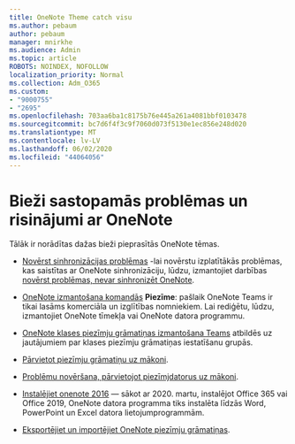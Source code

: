 ```yaml
---
title: OneNote Theme catch visu
ms.author: pebaum
author: pebaum
manager: mnirkhe
ms.audience: Admin
ms.topic: article
ROBOTS: NOINDEX, NOFOLLOW
localization_priority: Normal
ms.collection: Adm_O365
ms.custom:
- "9000755"
- "2695"
ms.openlocfilehash: 703aa6ba1c8175b76e445a261a4081bbf0103478
ms.sourcegitcommit: bc7d6f4f3c9f7060d073f5130e1ec856e248d020
ms.translationtype: MT
ms.contentlocale: lv-LV
ms.lasthandoff: 06/02/2020
ms.locfileid: "44064056"
---
```

# <a name="common-issues-and-resolutions-with-onenote"></a>Bieži sastopamās problēmas un risinājumi ar OneNote

Tālāk ir norādītas dažas bieži pieprasītās OneNote tēmas.

- [Novērst sinhronizācijas problēmas](https://support.office.com/article/299495ef-66d1-448f-90c1-b785a6968d45) -lai novērstu izplatītākās problēmas, kas saistītas ar OneNote sinhronizāciju, lūdzu, izmantojiet darbības [novērst problēmas, nevar sinhronizēt OneNote](https://support.office.com/article/Fix-issues-when-you-can-t-sync-OneNote-299495ef-66d1-448f-90c1-b785a6968d45).

- [OneNote izmantošana komandās](https://support.microsoft.com/office/add-a-onenote-notebook-to-teams-0ec78cc3-ba3b-4279-a88e-aa40af9865c2) **Piezīme**: pašlaik OneNote Teams ir tikai lasāms komerciāla un izglītības nomniekiem. Lai rediģētu, lūdzu, izmantojiet OneNote tīmekļa vai OneNote datora programmu.

- [OneNote klases piezīmju grāmatiņas izmantošana Teams](https://support.office.com/article/bd77f11f-27cd-4d41-bfbd-2b11799f1440) atbildēs uz jautājumiem par klases piezīmju grāmatiņas iestatīšanu grupās.

- [Pārvietot piezīmju grāmatiņu uz mākoni](https://support.office.com/article/d5c28b91-7b9c-45be-8f0c-529bdbba019a).

- [Problēmu novēršana, pārvietojot piezīmjdatorus uz mākoni](https://support.office.com/article/70528107-11dc-4f3f-b695-b150059dfd78).

- [Instalējiet onenote 2016](https://support.office.com/article/c08068d8-b517-4464-9ff2-132cb9c45c08) — sākot ar 2020. martu, instalējot Office 365 vai Office 2019, OneNote datora programma tiks instalēta līdzās Word, PowerPoint un Excel datora lietojumprogrammām.

- [Eksportējiet un importējiet OneNote piezīmju grāmatiņas](https://support.office.com/article/a4b60da5-8f33-464e-b1ba-b95ce540f309).
